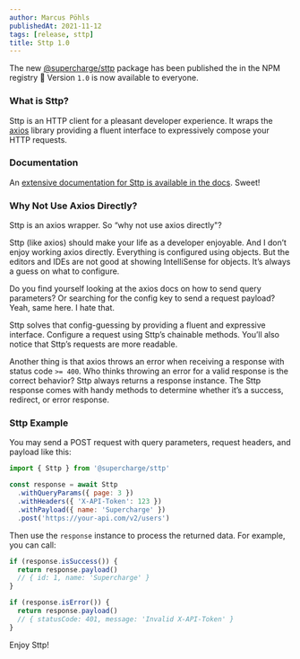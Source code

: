 ```yaml
---
author: Marcus Pöhls
publishedAt: 2021-11-12
tags: [release, sttp]
title: Sttp 1.0
---
```


The new [@supercharge/sttp](https://github.com/supercharge/sttp) package has been published the in the NPM registry 🥳 Version `1.0` is now available to everyone.


### What is Sttp?
Sttp is an HTTP client for a pleasant developer experience. It wraps the [axios](https://github.com/axios/axios) library providing a fluent interface to expressively compose your HTTP requests.


### Documentation
An [extensive documentation for Sttp is available in the docs](https://superchargejs.com/docs/2.x/sttp). Sweet!


### Why Not Use Axios Directly?
Sttp is an axios wrapper. So “why not use axios directly"?

Sttp (like axios) should make your life as a developer enjoyable. And I don’t enjoy working axios directly. Everything is configured using objects. But the editors and IDEs are not good at showing IntelliSense for objects. It’s always a guess on what to configure.

Do you find yourself looking at the axios docs on how to send query parameters? Or searching for the config key to send a request payload? Yeah, same here. I hate that.

Sttp solves that config-guessing by providing a fluent and expressive interface. Configure a request using Sttp’s chainable methods. You’ll also notice that Sttp’s requests are more readable.

Another thing is that axios throws an error when receiving a response with status code `>= 400`. Who thinks throwing an error for a valid response is the correct behavior? Sttp always returns a response instance. The Sttp response comes with handy methods to determine whether it’s a success, redirect, or error response.


### Sttp Example
You may send a POST request with query parameters, request headers, and payload like this:

```js
import { Sttp } from '@supercharge/sttp'

const response = await Sttp
  .withQueryParams({ page: 3 })
  .withHeaders({ 'X-API-Token': 123 })
  .withPayload({ name: 'Supercharge' })
  .post('https://your-api.com/v2/users')
```

Then use the `response` instance to process the returned data. For example, you can call:

```js
if (response.isSuccess()) {
  return response.payload()
  // { id: 1, name: 'Supercharge' }
}

if (response.isError()) {
  return response.payload()
  // { statusCode: 401, message: 'Invalid X-API-Token' }
}
```

Enjoy Sttp!
